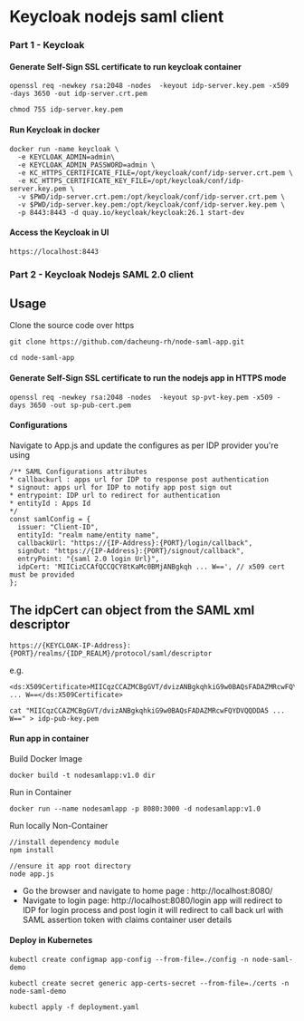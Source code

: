 # Keycloak nodejs saml client

### Part 1 - Keycloak ###
#### Generate Self-Sign SSL certificate to run keycloak container
```
openssl req -newkey rsa:2048 -nodes  -keyout idp-server.key.pem -x509 -days 3650 -out idp-server.crt.pem         
```

```
chmod 755 idp-server.key.pem
```

#### Run Keycloak in docker
```
docker run -name keycloak \
  -e KEYCLOAK_ADMIN=admin\
  -e KEYCLOAK_ADMIN_PASSWORD=admin \
  -e KC_HTTPS_CERTIFICATE_FILE=/opt/keycloak/conf/idp-server.crt.pem \
  -e KC_HTTPS_CERTIFICATE_KEY_FILE=/opt/keycloak/conf/idp-server.key.pem \
  -v $PWD/idp-server.crt.pem:/opt/keycloak/conf/idp-server.crt.pem \
  -v $PWD/idp-server.key.pem:/opt/keycloak/conf/idp-server.key.pem \
  -p 8443:8443 -d quay.io/keycloak/keycloak:26.1 start-dev
```

#### Access the Keycloak in UI
```
https://localhost:8443
```

### Part 2 - Keycloak Nodejs SAML 2.0 client ###

## Usage
Clone the source code over https
```
git clone https://github.com/dacheung-rh/node-saml-app.git
```

```
cd node-saml-app      
```

#### Generate Self-Sign SSL certificate to run the nodejs app in HTTPS mode
```
openssl req -newkey rsa:2048 -nodes  -keyout sp-pvt-key.pem -x509 -days 3650 -out sp-pub-cert.pem        
```

#### Configurations

Navigate to App.js and update the configures as per IDP provider you're using
```
/** SAML Configurations attributes 
* callbackurl : apps url for IDP to response post authentication 
* signout: apps url for IDP to notify app post sign out 
* entrypoint: IDP url to redirect for authentication 
* entityId : Apps Id 
*/ 
const samlConfig = {
  issuer: "Client-ID", 
  entityId: "realm name/entity name", 
  callbackUrl: "https://{IP-Address}:{PORT}/login/callback", 
  signOut: "https://{IP-Address}:{PORT}/signout/callback", 
  entryPoint: "{saml 2.0 login Url}",
  idpCert: 'MIICizCCAfQCCQCY8tKaMc0BMjANBgkqh ... W==', // x509 cert must be provided 
};
```

## The idpCert can object from the SAML xml descriptor
```
https://{KEYCLOAK-IP-Address}:{PORT}/realms/{IDP_REALM}/protocol/saml/descriptor
```

e.g.
```
<ds:X509Certificate>MIICqzCCAZMCBgGVT/dvizANBgkqhkiG9w0BAQsFADAZMRcwFQYDVQQDDA5 ... W==</ds:X509Certificate>
```

```
cat "MIICqzCCAZMCBgGVT/dvizANBgkqhkiG9w0BAQsFADAZMRcwFQYDVQQDDA5 ... W==" > idp-pub-key.pem
```


#### Run app in container
Build Docker Image
```
docker build -t nodesamlapp:v1.0 dir
```

Run in Container
```
docker run --name nodesamlapp -p 8080:3000 -d nodesamlapp:v1.0
```

Run locally Non-Container
```
//install dependency module
npm install 

//ensure it app root directory
node app.js
```

- Go the browser and navigate to home page : http://localhost:8080/
- Navigate to login page: http://localhost:8080/login app will redirect to IDP for login process and post login it will redirect to call back url with SAML assertion token with claims container user details


#### Deploy in Kubernetes
```
kubectl create configmap app-config --from-file=./config -n node-saml-demo
```

```
kubectl create secret generic app-certs-secret --from-file=./certs -n node-saml-demo
```

```
kubectl apply -f deployment.yaml
```
